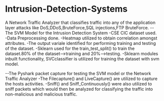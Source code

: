 # Intrusion-Detection-Systems
A Network Traffic Analyzer that classifies traffic into any of the application layer attacks like DoS,DDoS,BruteForce,SQL injections,FTP BruteForce.
--The SVM Model for the Intrusion Detection System
  -CSE CIC dataset used.
  -Data Preprocessing done.
  -Heatmap utilized to obtain correlation amongst attributes.
  -The output variale identified for performing training and testing of the dataset.
  -Sklearn used for the train_test_split() to train the dataset.80% of the dataset-->training and 20%-->testing.
  -Sklearn modules inbuilt functionality, SVCclassifier is utilized for training the dataset with svm model.

--The Pyshark packet capture for testing the SVM model or the Network Traffic Analyzer
  -The Filecapture() and LiveCapture() are utilized to capture the hosts activities.
  -Sniff() and Sniff_Continuously() were also utilized to sniff packets which would then be analyzed for classifying the traffic into non-malicious and malicious          traffic.
